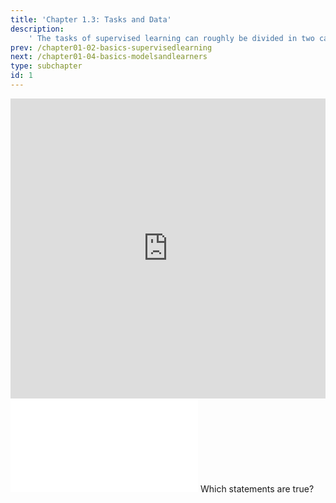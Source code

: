 ```yaml
---
title: 'Chapter 1.3: Tasks and Data'
description:
    ' The tasks of supervised learning can roughly be divided in two categories: regression (for continuous outcome) and classification (for categorical outcome). You will see some examples and get to know the notation used in this course.'
prev: /chapter01-02-basics-supervisedlearning
next: /chapter01-04-basics-modelsandlearners
type: subchapter
id: 1
---
```


<exercise id="1" title="Video Lecture">
<iframe width="100%" height="480" src="https://www.youtube.com/embed/d9YbO6P4AdU" frameborder="0" allow="accelerometer; autoplay; encrypted-media; gyroscope; picture-in-picture" allowfullscreen></iframe>
</exercise>



<exercise id="2" title="Slides">
<object data="pdfs/1/slides-basics-datatask.pdf" type="application/pdf" style="width:100%;height:480px">
    <embed src="pdfs/1/slides-basics-datatask.pdf" type="application/pdf" />
</object>
</exercise>



<exercise id="3" title="Quiz">
Which statements are true?
<choice>
<opt text="Classification is a supervised learning task." correct="true">
</opt>
<opt text="Regression is a supervised learning task." correct="true">
</opt>
<opt text="Clustering is a supervised learning task.">
</opt>
<opt text="We assume that a probability distribution characterizes the process that generates the observed data. This is called the data generating process." correct="true">
</opt>
<opt text="The data generating process is the true underlying phenomenon creating the data." correct="true">
</opt>
</choice>
</exercise>



<!--<exercise id="4" title="Coding">-->

<!--For this exercise, take a look at the [`iris` dataset](https://en.wikipedia.org/wiki/Iris_flower_data_set). Define a new classification task called `iris_task` based on the `iris` dataset with target variable `Species` and just two features `Sepal.Width` and `Petal.Width`:-->

<!--<codeblock id="01_03">-->

<!--**Hints**-->
<!--- Use the `TaskClassif$new()` function of mlr3. The identifier for the task `id` can be arbitrarily chosen, but must be set.-->
<!--`iris_task <- TaskClassif$new(id = ..., backend = ..., target = ...)`-->

<!--- Select just the three columns Sepal.Width, Petal.Width, and Species-->
<!--`iris[, c("Species", "Sepal.Width", "Petal.Width")]`-->

<!--- The target variable has to be specified as character of length 1 "Species"-->

<!--</codeblock>-->
<!--</exercise>-->
